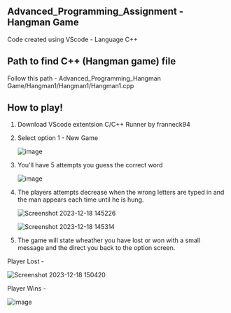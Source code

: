 Advanced_Programming_Assignment - Hangman Game 
---------------------------------------------------------------------------------
Code created using VScode - Language C++ 

Path to find C++ (Hangman game) file
---------------------------------------------------------
Follow this path - Advanced_Programming_Hangman Game/Hangman1/Hangman1/Hangman1.cpp

How to play!
---------------------------------------------------
1. Download VScode extentsion C/C++ Runner by franneck94

   
3. Select option 1 - New Game
   
   ![image](https://github.com/Celiix/Advanced_Programming_Hangman-Game/assets/92170983/96c42643-cf82-4335-9a11-c932cdf2feb4)

4. You'll have 5 attempts you guess the correct word

   ![image](https://github.com/Celiix/Advanced_Programming_Hangman-Game/assets/92170983/535229b9-924e-4282-a5dd-c345f958e206)

5. The players attempts decrease when the wrong letters are typed in and the man appears each time until he is hung.

   ![Screenshot 2023-12-18 145226](https://github.com/Celiix/Advanced_Programming_Hangman-Game/assets/92170983/3da402a4-0e35-4631-97ee-6ec8930eb1f3)

   ![Screenshot 2023-12-18 145314](https://github.com/Celiix/Advanced_Programming_Hangman-Game/assets/92170983/9f60b459-e841-4b4c-9863-eb1c26e69e3e)

6. The game will state wheather you have lost or won with a small message and the direct you back to the option screen.

Player Lost -

![Screenshot 2023-12-18 150420](https://github.com/Celiix/Advanced_Programming_Hangman-Game/assets/92170983/f54d7ceb-560b-4654-b5e0-c0457d816c93)

Player Wins - 

![image](https://github.com/Celiix/Advanced_Programming_Hangman-Game/assets/92170983/2ee27c68-a6d7-450f-9224-5ab79c67972e)




